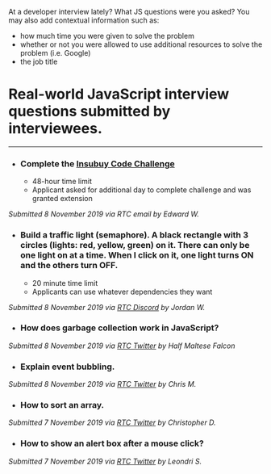 At a developer interview lately? What JS questions were you asked? 
You may also add contextual information such as: 
- how much time you were given to solve the problem 
- whether or not you were allowed to use additional resources to solve the problem (i.e. Google) 
- the job title

# Real-world JavaScript interview questions submitted by interviewees.

***

- ### Complete the [Insubuy Code Challenge](https://github.com/IB-IT/Insubuy-Code-Challenge)
  * 48-hour time limit
  * Applicant asked for additional day to complete challenge and was granted extension

_Submitted 8 November 2019 via RTC email by Edward W._
 
- ### Build a traffic light (semaphore). A black rectangle with 3 circles (lights: red, yellow, green) on it. There can only be one light on at a time. When I click on it, one light turns ON and the others turn OFF.
  * 20 minute time limit
  * Applicants can use whatever dependencies they want

_Submitted 8 November 2019 via [RTC Discord](https://discord.gg/68yMWzV) by Jordan W._

- ### How does garbage collection work in JavaScript?

_Submitted 8 November 2019 via [RTC Twitter](https://twitter.com/realtoughcandy/status/1192558596858490889) by Half Maltese Falcon_

- ### Explain event bubbling.

_Submitted 8 November 2019 via [RTC Twitter](https://twitter.com/realtoughcandy/status/1192558596858490889) by Chris M._


- ### How to sort an array.

_Submitted 7 November 2019 via [RTC Twitter](https://twitter.com/realtoughcandy/status/1192558596858490889) by Christopher D._

- ### How to show an alert box after a mouse click?

_Submitted 7 November 2019 via [RTC Twitter](https://twitter.com/realtoughcandy/status/1192558596858490889) by Leondri S._


